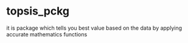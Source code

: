 # topsis_pckg
it is package which tells you best value based on the data by applying accurate mathematics functions
